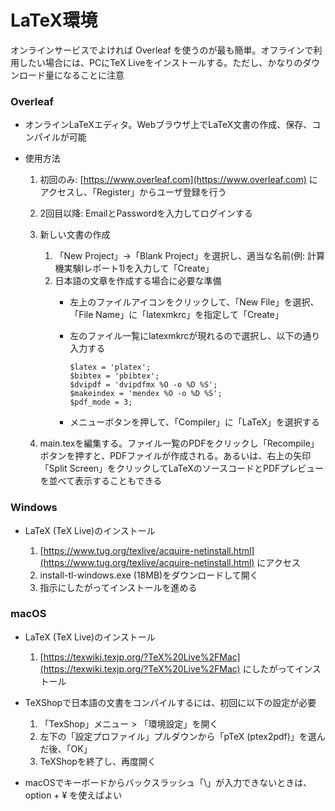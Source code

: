 # LaTeX環境

オンラインサービスでよければ Overleaf を使うのが最も簡単。オフラインで利用したい場合には、PCにTeX Liveをインストールする。ただし、かなりのダウンロード量になることに注意

### Overleaf

* オンラインLaTeXエディタ。Webブラウザ上でLaTeX文書の作成、保存、コンパイルが可能
* 使用方法

  1. 初回のみ: [https://www.overleaf.com](https://www.overleaf.com) にアクセスし、「Register」からユーザ登録を行う
  1. 2回目以降: EmailとPasswordを入力してログインする
  1. 新しい文書の作成
     1. 「New Project」→「Blank Project」を選択し、適当な名前(例: 計算機実験Iレポート1)を入力して「Create」
     1. 日本語の文章を作成する場合に必要な準備
        - 左上のファイルアイコンをクリックして、「New File」を選択、「File Name」に「latexmkrc」を指定して「Create」
        - 左のファイル一覧にlatexmkrcが現れるので選択し、以下の通り入力する

          ```
          $latex = 'platex';
          $bibtex = 'pbibtex';
          $dvipdf = 'dvipdfmx %O -o %D %S';
          $makeindex = 'mendex %O -o %D %S';
          $pdf_mode = 3;
          ```

        - メニューボタンを押して、「Compiler」に「LaTeX」を選択する

  1. main.texを編集する。ファイル一覧のPDFをクリックし「Recompile」ボタンを押すと、PDFファイルが作成される。あるいは、右上の矢印「Split Screen」をクリックしてLaTeXのソースコードとPDFプレビューを並べて表示することもできる

### Windows

* LaTeX (TeX Live)のインストール

  1. [https://www.tug.org/texlive/acquire-netinstall.html](https://www.tug.org/texlive/acquire-netinstall.html) にアクセス
  2. install-tl-windows.exe (18MB)をダウンロードして開く
  3. 指示にしたがってインストールを進める

### macOS

* LaTeX (TeX Live)のインストール

  1. [https://texwiki.texjp.org/?TeX%20Live%2FMac](https://texwiki.texjp.org/?TeX%20Live%2FMac) にしたがってインストール

* TeXShopで日本語の文書をコンパイルするには、初回に以下の設定が必要

  1. 「TexShop」メニュー > 「環境設定」を開く
  2. 左下の「設定プロファイル」プルダウンから「pTeX (ptex2pdf)」を選んだ後、「OK」
  3. TeXShopを終了し、再度開く

* macOSでキーボードからバックスラッシュ「\」が入力できないときは、option + ¥ を使えばよい
